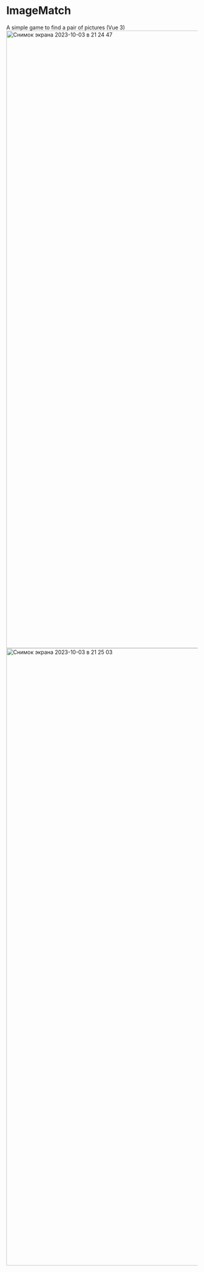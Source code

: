 # ImageMatch
A simple game to find a pair of pictures (Vue 3)
<img width="1624" alt="Снимок экрана 2023-10-03 в 21 24 47" src="https://github.com/Varingarr/ImageMatch/assets/19146286/916ff541-1272-4465-a711-dfa7ff43577b">
<img width="1624" alt="Снимок экрана 2023-10-03 в 21 25 03" src="https://github.com/Varingarr/ImageMatch/assets/19146286/443606c7-6765-49e4-8227-c8ade9694ada">
